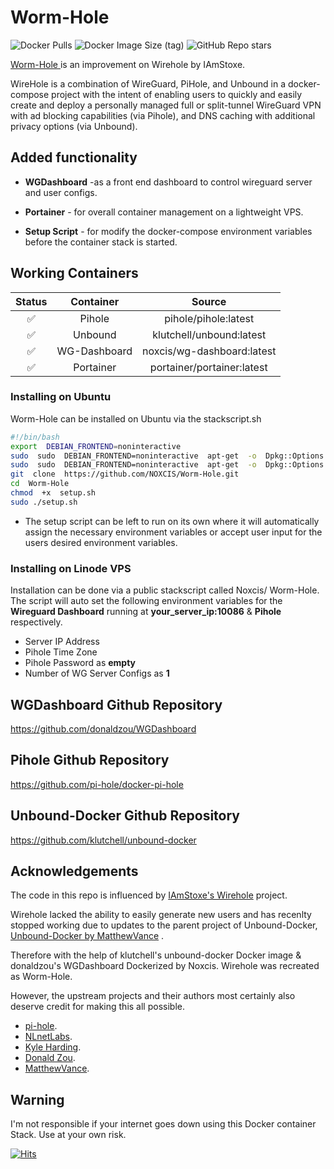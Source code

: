 
# Worm-Hole 
![Docker Pulls](https://img.shields.io/docker/pulls/noxcis/wg-dashboard.svg?style=flat&label=pulls&logo=docker) ![Docker Image Size (tag)](https://img.shields.io/docker/image-size/noxcis/wg-dashboard/latest.svg?style=flat&label=image&logo=docker) ![GitHub Repo stars](https://img.shields.io/github/stars/NOXCIS/Worm-Hole?style=social)

[Worm-Hole ](https://github.com/NOXCIS/Worm-Hole)  is an improvement on Wirehole by IAmStoxe. 

WireHole is a combination of WireGuard, PiHole, and Unbound in a docker-compose project with the intent of enabling users to quickly and easily create and deploy a personally managed full or split-tunnel WireGuard VPN with ad blocking capabilities (via Pihole), and DNS caching with additional privacy options (via Unbound).

## Added functionality

 - **WGDashboard** -as a front end dashboard to control wireguard server and user configs.
 
 - **Portainer** - for overall container management on a lightweight VPS.
 
 - **Setup Script** - for modify the docker-compose environment variables before the container stack is started.

## Working Containers

| Status | Container | Source |
| :----: | :----: | :----: |
|  ✅ | Pihole  | pihole/pihole:latest |
|  ✅ | Unbound | klutchell/unbound:latest |
|  ✅ | WG-Dashboard | noxcis/wg-dashboard:latest | 
|  ✅ | Portainer | portainer/portainer:latest |


### Installing on Ubuntu

Worm-Hole can be installed on Ubuntu via the stackscript.sh
```bash
#!/bin/bash
export  DEBIAN_FRONTEND=noninteractive
sudo  sudo  DEBIAN_FRONTEND=noninteractive  apt-get  -o  Dpkg::Options::="--force-confdef"  -o  Dpkg::Options::="--force-confold"  -qy  update
sudo  sudo  DEBIAN_FRONTEND=noninteractive  apt-get  -o  Dpkg::Options::="--force-confdef"  -o  Dpkg::Options::="--force-confold"  -qy  upgrade
git  clone  https://github.com/NOXCIS/Worm-Hole.git
cd  Worm-Hole
chmod  +x  setup.sh
sudo ./setup.sh
```

 - The setup script can be left to run on its own where it will automatically assign the necessary environment variables or accept user input for the users desired environment variables.
 
 

### Installing on Linode VPS

Installation can be done via a public stackscript called Noxcis/ Worm-Hole. The script will auto set the following environment variables for the **Wireguard Dashboard** running at **your_server_ip:10086** & **Pihole** respectively.

 - Server IP Address
 - Pihole Time Zone
 - Pihole Password as **empty**
 - Number of WG Server Configs as **1** 


## WGDashboard Github Repository
https://github.com/donaldzou/WGDashboard

## Pihole Github Repository
https://github.com/pi-hole/docker-pi-hole

## Unbound-Docker Github Repository
https://github.com/klutchell/unbound-docker


## Acknowledgements
The code in this repo is influenced by [IAmStoxe's Wirehole](https://github.com/IAmStoxe/wirehole) project.

 Wirehole lacked the ability to easily generate new users and has recenlty stopped working due to updates to the parent project of Unbound-Docker, [Unbound-Docker by MatthewVance](https://github.com/MatthewVance/unbound-docker) . 

Therefore with the help of klutchell's unbound-docker Docker image & donaldzou's WGDashboard Dockerized by Noxcis. Wirehole was recreated as Worm-Hole.

However, the upstream projects and their authors most certainly also deserve credit for making this all possible.
- [pi-hole](https://github.com/pi-hole).
- [NLnetLabs](https://github.com/NLnetLabs).
- [Kyle Harding](https://github.com/klutchell).
- [Donald Zou](https://github.com/donaldzou).
- [MatthewVance](https://github.com/MatthewVance).

## Warning

I'm not responsible if your internet goes down using this Docker container Stack. Use at your own risk.

[![Hits](https://hits.seeyoufarm.com/api/count/incr/badge.svg?url=https://github.com/NOXCIS/Worm-Hole&icon=github.svg&icon_color=%23FFFFFF&title=hits&edge_flat=false)](https://github.com/origamiofficial/docker-pihole-unbound)
